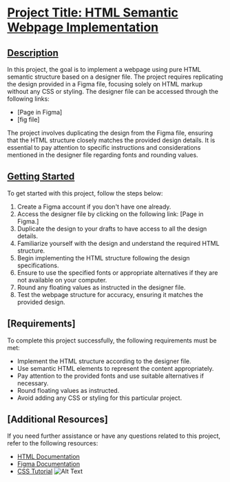 # [Project Title: HTML Semantic Webpage Implementation](https://github.com/sergekamanzi/alu-web-development/tree/main/html_advanced)  
## [Description](https://github.com/sergekamanzi/alu-web-development/tree/main/html_advanced)  
In this project, the goal is to implement a webpage using pure HTML semantic structure based on a designer file. The project requires replicating the design provided in a Figma file, focusing solely on HTML markup without any CSS or styling. The designer file can be accessed through the following links:

- [Page in Figma]
- [fig file]

The project involves duplicating the design from the Figma file, ensuring that the HTML structure closely matches the provided design details. It is essential to pay attention to specific instructions and considerations mentioned in the designer file regarding fonts and rounding values.

## [Getting Started](https://github.com/sergekamanzi/alu-web-development/tree/main/html_advanced)  

To get started with this project, follow the steps below:  

1. Create a Figma account if you don't have one already.  
2. Access the designer file by clicking on the following link: [Page in Figma.]  
3. Duplicate the design to your drafts to have access to all the design details.  
4. Familiarize yourself with the design and understand the required HTML structure.  
5. Begin implementing the HTML structure following the design specifications.  
6. Ensure to use the specified fonts or appropriate alternatives if they are not available on your computer.  
7. Round any floating values as instructed in the designer file.  
8. Test the webpage structure for accuracy, ensuring it matches the provided design.  

## [Requirements]

To complete this project successfully, the following requirements must be met:  

- Implement the HTML structure according to the designer file.
- Use semantic HTML elements to represent the content appropriately.
- Pay attention to the provided fonts and use suitable alternatives if necessary.
- Round floating values as instructed.
- Avoid adding any CSS or styling for this particular project.  

## [Additional Resources]  
If you need further assistance or have any questions related to this project, refer to the following resources:

- [HTML Documentation](https://www.w3schools.com/html/default.asp)
- [Figma Documentation](https://developer.mozilla.org/en-US/docs/Web/HTML)
- [CSS Tutorial](https://www.w3schools.com/w3css/defaulT.asp)
![Alt Text](D:/awge.jpg)
